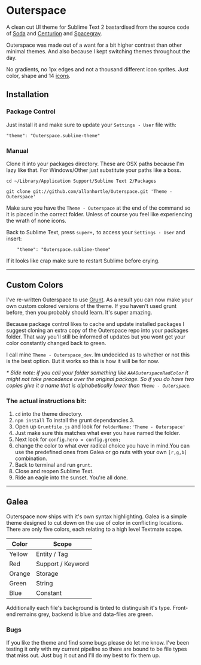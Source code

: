 Outerspace
=========

A clean cut UI theme for Sublime Text 2 bastardised from the source code of [Soda] and [Centurion] and [Spacegray].

Outerspace was made out of a want for a bit higher contrast than other minimal themes. And also because I kept switching themes throughout the day.

No gradients, no 1px edges and not a thousand different icon sprites. Just color, shape and 14 [icons].

Installation
------------------------------------------------------------------------
### Package Control

Just install it and make sure to update your `Settings - User` file with:

    "theme": "Outerspace.sublime-theme"


### Manual

Clone it into your packages directory. These are OSX paths because I'm lazy like that. For Windows/Other just substitute your paths like a boss.

    cd ~/Library/Application Support/Sublime Text 2/Packages

    git clone git://github.com/allanhortle/Outerspace.git 'Theme - Outerspace'

Make sure you have the `Theme - Outerspace` at the end of the command so it is placed in the correct folder.
Unless of course you feel like experiencing the wrath of none icons.

Back to Sublime Text, press `super+,` to access your `Settings - User` and insert:

        "theme": "Outerspace.sublime-theme"

If it looks like crap make sure to restart Sublime before crying.

---

Custom Colors
-------------
I've re-written Outerspace to use [Grunt]. As a result you can now make your own
custom colored versions of the theme. If you haven't used grunt before, then you probably should learn. It's super amazing.

Because package control likes to cache and update installed packages I suggest cloning an extra copy of the Outerspace repo into your packages folder.
That way you'll still be informed of updates but you wont get your color constantly changed back to green.

I call mine `Theme - Outerspace_dev`. Im undecided as to whether or not this is the best option. But it works so this is how it will be for now.

_* Side note: if you call your folder something like `AAAOuterspaceRadColor` it might not take precedence over the original package. So if you do have two copies give it a name that is alphabetically lower than `Theme - Outerspace`._

### The actual instructions bit:

1. `cd` into the theme directory.
2. `npm install` To install the grunt dependancies.3.
3. Open up `Gruntfile.js` and look for `folderName:'Theme - Outerspace'`
4. Just make sure this matches what ever you have named the folder.
5. Next look for `config.hero = config.green;`
6. change the color to what ever radical choice you have in mind.You can use the predefined ones from Galea or go nuts with your own `[r,g,b]` combination.
7. Back to terminal and run `grunt`.
8. Close and reopen Sublime Text.
9. Ride an eagle into the sunset. You're all done.


---
## Galea
Outerspace now ships with it's own syntax highlighting. Galea is a simple theme designed to cut down on the use of color in conflicting locations. There are only five colors, each relating to a high level Textmate scope.

| Color         | Scope                |
| ------------- |----------------------|
| Yellow      	| Entity / Tag         |
| Red      		| Support / Keyword    |
| Orange 		| Storage    		   |
| Green         | String               |
| Blue          | Constant             |

Additionally each file's background is tinted to distinguish it's type. Front-end remains grey, backend is blue and data-files are green.

### Bugs
If you like the theme and  find some bugs please do let me know. I've been testing it only with my current pipeline so there are bound to be file types that miss out. Just bug it out and I'll do my best to fix them up.


[grunt]: http://gruntjs.com/ "It really is the business"
[soda]: https://github.com/buymeasoda/soda-theme/
[centurion]: https://github.com/allanhortle/Centurion
[spacegray]: https://github.com/kkga/spacegray
[icons]: http://www.glyphicons.com/
